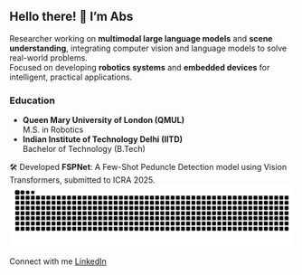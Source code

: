 ## Hello there! 👋 I’m Abs
Researcher working on **multimodal large language models** and **scene understanding**, integrating computer vision and language models to solve real-world problems.  
Focused on developing **robotics systems** and **embedded devices** for intelligent, practical applications.

### Education  
- **Queen Mary University of London (QMUL)**  
 M.S. in  Robotics
- **Indian Institute of Technology Delhi (IITD)**  
  Bachelor of Technology (B.Tech)

🛠️ Developed **FSPNet**: A Few-Shot Peduncle Detection model using Vision Transformers, submitted to ICRA 2025.
![GitHub Contribution Snake](https://raw.githubusercontent.com/weihao1115/weihao1115/output/github-contribution-grid-snake.svg)

Connect with me
[LinkedIn](https://www.linkedin.com/in/abspateliitd/)

